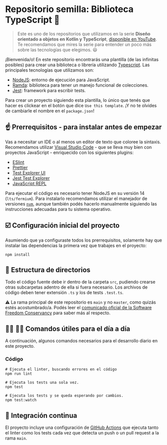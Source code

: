 # Repositorio semilla: Biblioteca TypeScript :seedling:

> Este es uno de los repositorios que utilizamos en la serie **Diseño orientado a objetos en Kotlin y TypeScript**, [disponible en YouTube](https://www.youtube.com/playlist?list=PL7q-McYJyHliqlpNGSVe-Y3EHDIma_H9U). Te recomendamos que mires la serie para entender un poco más sobre las tecnologías que elegimos. :smiley:

¡Bienvenida/o! En este repositorio encontrarás una plantilla (de las infinitas posibles) para crear una biblioteca o librería utilizando [Typescript](https://www.typescriptlang.org/). Las principales tecnologías que utilizamos son:

- [NodeJS](https://nodejs.org/es/): entorno de ejecución para JavaScript.
- [Ramda](http://ramdajs.com/): biblioteca para tener un manejo funcional de colecciones.
- [Jest](https://jestjs.io/): framework para escribir tests.

Para crear un proyecto siguiendo esta plantilla, lo único que tenés que hacer es clickear en el botón que dice `Use this template`. ¡Y no te olvides de cambiarle el nombre en el `package.json`!

## :point_up: Prerrequisitos - para instalar antes de empezar

Vas a necesitar un IDE o al menos un editor de texto que coloree la sintaxis. Recomendamos utilizar [Visual Studio Code](https://code.visualstudio.com/) - que se lleva muy bien con proyectos JavaScript - enriquecido con los siguientes plugins:

- [ESlint](https://marketplace.visualstudio.com/items?itemName=dbaeumer.vscode-eslint)
- [Prettier](https://marketplace.visualstudio.com/items?itemName=esbenp.prettier-vscode)
- [Test Explorer UI](https://marketplace.visualstudio.com/items?itemName=hbenl.vscode-test-explorer)
- [Jest Test Explorer](https://marketplace.visualstudio.com/items?itemName=kavod-io.vscode-jest-test-adapter)
- [JavaScript REPL](https://marketplace.visualstudio.com/items?itemName=achil.vscode-javascript-repl)

Para ejecutar el código es necesario tener NodeJS en su versión 14 (`lts/fermium`). Para instalarlo recomendamos utilizar el manejador de versiones [`nvm`](https://github.com/nvm-sh/nvm), aunque también podés hacerlo manualmente siguiendo las instrucciones adecuadas para tu sistema operativo.

## :ballot_box_with_check: Configuración inicial del proyecto

Asumiendo que ya configuraste todos los prerrequisitos, solamente hay que instalar las dependencias la primera vez que trabajes en el proyecto:

```shell
npm install
```

## :file_folder: Estructura de directorios

Todo el código fuente debe ir dentro de la carpeta `src`, pudiendo crearse otras subcarpetas adentro de ella si fuera necesario. Los archivos de código deben tener extensión `.ts` y los de tests `.test.ts`.

:warning: La rama principal de este repositorio es `main` y no `master`, como quizás estés acostumbrado/a. Podés leer el [comunicado oficial de la Software Freedom Conservancy](https://sfconservancy.org/news/2020/jun/23/gitbranchname/) para saber más al respecto.

## :woman_technologist: :man_technologist: Comandos útiles para el día a día

A continuación, algunos comandos necesarios para el desarrollo diario en este proyecto.

### Código

```shell
# Ejecuta el linter, buscando errores en el código
npm run lint

# Ejecuta los tests una sola vez.
npm test

# Ejecuta los tests y se queda esperando por cambios.
npm test:watch
```

## :traffic_light: Integración continua

El proyecto incluye una configuración de [GitHub Actions](https://github.com/features/actions) que ejecuta tanto el linter como los tests cada vez que detecta un push o un pull request a la rama `main`.
